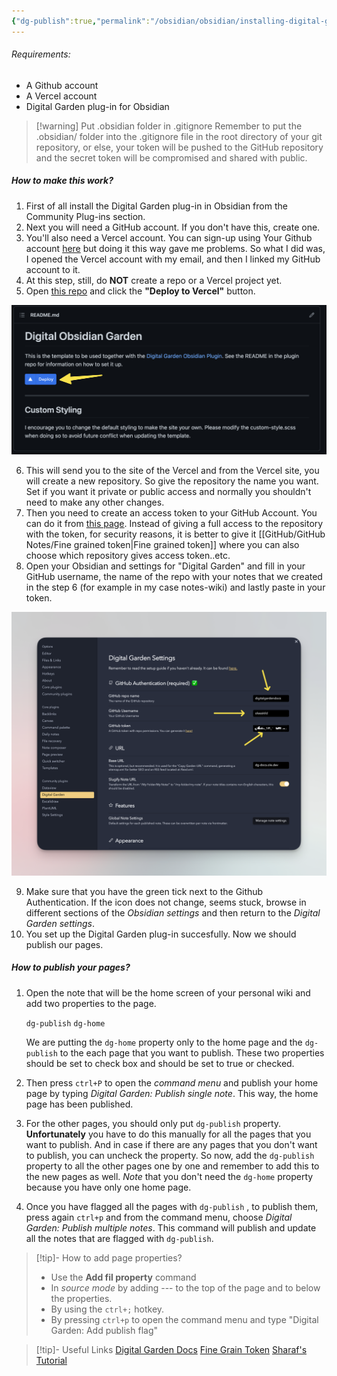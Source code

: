 ```yaml
---
{"dg-publish":true,"permalink":"/obsidian/obsidian/installing-digital-garden-and-host-your-wiki-for-free/","noteIcon":""}
---
```


###### Requirements:
- A Github account
- A Vercel account
- Digital Garden plug-in for Obsidian

>[!warning] Put .obsidian folder in .gitignore
>Remember to put the .obsidian/ folder into the .gitignore file in the root directory of your git repository, or else, your token will be pushed to the GitHub repository and the secret token will be compromised and shared with public.

##### How to make this work?
1. First of all install the Digital Garden plug-in in Obsidian from the Community Plug-ins section.
2. Next you will need a GitHub account. If you don't have this, create one.
3. You'll also need a Vercel account. You can sign-up using Your Github account [here](https://vercel.com/signup) but doing it this way gave me problems. So what I did was, I opened the Vercel account with my email, and then I linked my GitHub account to it.
4. At this step, still, do **NOT** create a repo or a Vercel project yet.
5. Open [this repo](https://github.com/oleeskild/digitalgarden) and click the **"Deploy to Vercel"** button.

![Deploy-to-Vercel](https://raw.githubusercontent.com/astonish-g/garo-notes/main/image-sources/obsidian/github-digital%20garden.png)

6. This will send you to the site of the Vercel and from the Vercel site, you will create a new repository. So give the repository the name you want. Set if you want it private or public access and normally you shouldn't need to make any other changes.
7. Then you need to create an access token to your GitHub Account. You can do it from [this page](https://github.com/settings/tokens/new?scopes=repo). Instead of giving a full access to the repository with the token, for security reasons, it is better to give it [[GitHub/GitHub Notes/Fine grained token\|Fine grained token]] where you can also choose which repository gives access token..etc. 
8. Open your Obsidian and settings for "Digital Garden" and fill in your GitHub username, the name of the repo with your notes that we created in the step 6 (for example in my case notes-wiki) and lastly paste in your token.

![digital-garden setting](https://raw.githubusercontent.com/astonish-g/garo-notes/main/image-sources/obsidian/digital-garden-settings.png)

9. Make sure that you have the green tick next to the Github Authentication. If the icon does not change, seems stuck, browse in different sections of the *Obsidian settings* and then return to the *Digital Garden settings*.
10. You set up the Digital Garden plug-in succesfully. Now we should publish our pages.
##### How to publish your pages?

1. Open the note that will be the home screen of your personal wiki and add two properties to the page. 
	
	`dg-publish`
	`dg-home`
	
	We are putting the `dg-home` property only to the home page and the `dg-publish` to the each page that you want to publish. These two properties should be set to check box and should be set to true or checked. 
2. Then press `ctrl+P` to open the *command menu* and publish your home page by typing *Digital Garden: Publish single note*. This way, the home page has been published.
3. For the other pages, you should only put `dg-publish` property. **Unfortunately** you have to do this manually for all the pages that you want to publish. And in case if there are any pages that you don't want to publish, you can uncheck the property. So now, add the `dg-publish` property to all the other pages one by one and remember to add this to the new pages as well. *Note* that you don't need the `dg-home` property because you have only one home page.
4.  Once you have flagged all the pages with `dg-publish` , to publish them, press again `ctrl+p` and from the command menu, choose *Digital Garden: Publish multiple notes*. This command will publish and update all the notes that are flagged with `dg-publish`.

>[!tip]- How to add page properties?
> - Use the **Add fil property** command
> - In *source mode* by adding --- to the top of the page and to below the properties.
> - By using the `ctrl+;` hotkey.
> - By pressing `ctrl+p` to open the command menu and type "Digital Garden: Add publish flag"

 
 > [!tip]- Useful Links
 > [Digital Garden Docs](https://dg-docs.ole.dev/)
 > [Fine Grain Token](https://dg-docs.ole.dev/advanced/fine-grained-access-token/)
 > [Sharaf's Tutorial](https://sharaf.cc/40-49-toolbox/40-note-taking/40-01-obsidian/guides/publish-obsidian-vault-for-free/)
